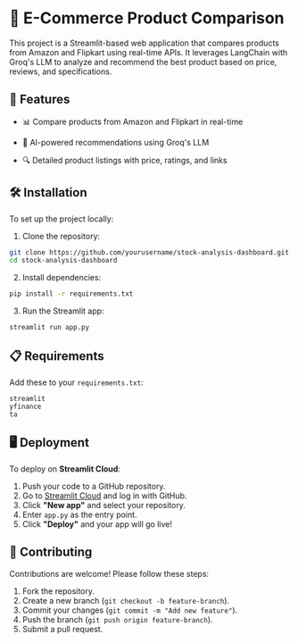 # 🛒 E-Commerce Product Comparison

   This project is a Streamlit-based web application that compares products from Amazon and Flipkart using real-time APIs. It leverages LangChain with Groq's LLM to analyze and recommend the best product based on price, reviews, and specifications.

## 🚀 Features

- 📊 Compare products from Amazon and Flipkart in real-time

- 💬 AI-powered recommendations using Groq's LLM

- 🔍 Detailed product listings with price, ratings, and links
   

## 🛠️ Installation
To set up the project locally:

1. Clone the repository:
```bash
git clone https://github.com/yourusername/stock-analysis-dashboard.git
cd stock-analysis-dashboard
```
2. Install dependencies:
```bash
pip install -r requirements.txt
```
3. Run the Streamlit app:
```bash
streamlit run app.py
```

## 📋 Requirements
Add these to your `requirements.txt`:
```
streamlit
yfinance
ta
```

## 🖥️ Deployment
To deploy on **Streamlit Cloud**:

1. Push your code to a GitHub repository.
2. Go to [Streamlit Cloud](https://share.streamlit.io) and log in with GitHub.
3. Click **"New app"** and select your repository.
4. Enter `app.py` as the entry point.
5. Click **"Deploy"** and your app will go live!


## 🤝 Contributing
Contributions are welcome! Please follow these steps:
1. Fork the repository.
2. Create a new branch (`git checkout -b feature-branch`).
3. Commit your changes (`git commit -m "Add new feature"`).
4. Push the branch (`git push origin feature-branch`).
5. Submit a pull request.


